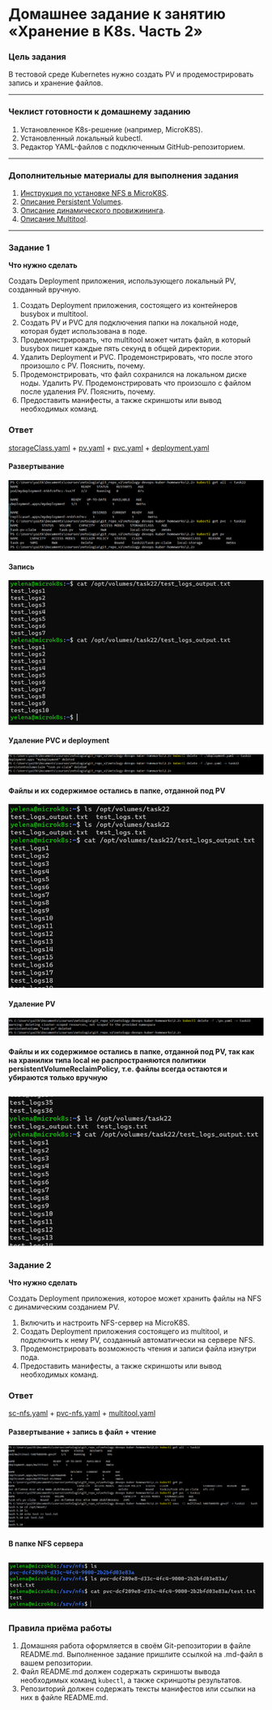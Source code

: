 # Домашнее задание к занятию «Хранение в K8s. Часть 2»

### Цель задания

В тестовой среде Kubernetes нужно создать PV и продемострировать запись и хранение файлов.

------

### Чеклист готовности к домашнему заданию

1. Установленное K8s-решение (например, MicroK8S).
2. Установленный локальный kubectl.
3. Редактор YAML-файлов с подключенным GitHub-репозиторием.

------

### Дополнительные материалы для выполнения задания

1. [Инструкция по установке NFS в MicroK8S](https://microk8s.io/docs/nfs). 
2. [Описание Persistent Volumes](https://kubernetes.io/docs/concepts/storage/persistent-volumes/). 
3. [Описание динамического провижининга](https://kubernetes.io/docs/concepts/storage/dynamic-provisioning/). 
4. [Описание Multitool](https://github.com/wbitt/Network-MultiTool).

------

### Задание 1

**Что нужно сделать**

Создать Deployment приложения, использующего локальный PV, созданный вручную.

1. Создать Deployment приложения, состоящего из контейнеров busybox и multitool.
2. Создать PV и PVC для подключения папки на локальной ноде, которая будет использована в поде.
3. Продемонстрировать, что multitool может читать файл, в который busybox пишет каждые пять секунд в общей директории. 
4. Удалить Deployment и PVC. Продемонстрировать, что после этого произошло с PV. Пояснить, почему.
5. Продемонстрировать, что файл сохранился на локальном диске ноды. Удалить PV.  Продемонстрировать что произошло с файлом после удаления PV. Пояснить, почему.
5. Предоставить манифесты, а также скриншоты или вывод необходимых команд.

### Ответ
[storageClass.yaml](./storageClass.yaml) + [pv.yaml](./pv.yaml) + [pvc.yaml](./pvc.yaml) + [deployment.yaml](./deployment.yaml) <br />
#### Развертывание
![task1_1.PNG](./task1_1.PNG) <br />
#### Запись
![task1_2.PNG](./task1_2.PNG) <br />
#### Удаление PVC и deployment
![task1_3.PNG](./task1_3.PNG) <br />
#### Файлы и их содержимое остались в папке, отданной под PV 
![task1_4.PNG](./task1_4.PNG) <br />
#### Удаление PV
![task1_5.PNG](./task1_5.PNG) <br />
#### Файлы и их содержимое остались в папке, отданной под PV, так как на хранилки типа local не распространяются политики persistentVolumeReclaimPolicy, т.е. файлы всегда остаются и убираются только вручную
![task1_6.PNG](./task1_6.PNG) <br />
------

### Задание 2

**Что нужно сделать**

Создать Deployment приложения, которое может хранить файлы на NFS с динамическим созданием PV.

1. Включить и настроить NFS-сервер на MicroK8S.
2. Создать Deployment приложения состоящего из multitool, и подключить к нему PV, созданный автоматически на сервере NFS.
3. Продемонстрировать возможность чтения и записи файла изнутри пода. 
4. Предоставить манифесты, а также скриншоты или вывод необходимых команд.
### Ответ
[sc-nfs.yaml](./sc-nfs.yaml) + [pvc-nfs.yaml](./pvc-nfs.yaml) + [multitool.yaml](./multitool.yaml) <br />
#### Развертывание + запись в файл + чтение 
![task2_1.PNG](./task2_1.PNG) <br />
#### В папке NFS сервера
![task2_2.PNG](./task2_2.PNG) <br />
------

### Правила приёма работы

1. Домашняя работа оформляется в своём Git-репозитории в файле README.md. Выполненное задание пришлите ссылкой на .md-файл в вашем репозитории.
2. Файл README.md должен содержать скриншоты вывода необходимых команд `kubectl`, а также скриншоты результатов.
3. Репозиторий должен содержать тексты манифестов или ссылки на них в файле README.md.
